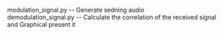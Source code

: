 modulation_signal.py -- Generate sedning audio
<br>
demodulation_signal.py -- Calculate the correlation of the received signal and Graphical present it
